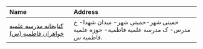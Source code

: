 | Name                                                                                                                   | Address                                                                             |
|:-----------------------------------------------------------------------------------------------------------------------|:------------------------------------------------------------------------------------|
| [كتابخانه مدرسه علمیه خواهران فاطمیه (س)](https://lib.ir/fa/library/354/كتابخانه-مدرسه-علمیه-خواهران-فاطمیه-س/search/) | خمینی شهر-خمینی شهر- میدان شهدا- خ مدرس- ک مدرسه علمیه فاطمیه- حوزه علمیه فاطمیه س. |